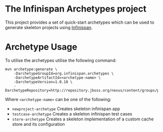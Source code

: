 # The Infinispan Archetypes project

This project provides a set of quick-start archetypes which can be used to generate skeleton projects using [Infinispan][1].

[1]: http://www.infinispan.org

# Archetype Usage
To utilise the archetypes utilise the following command:

```
mvn archetype:generate \
    -DarchetypeGroupId=org.infinispan.archetypes \
    -DarchetypeArtifactId=<archetype-name> \
    -DarchetypeVersion=1.0.18 \
    -DarchetypeRepository=http://repository.jboss.org/nexus/content/groups/public
```

Where `<archetype-name>` can be one of the following:
  - `newproject-archetype` Creates skeleton infinispan app
  - `testcase-archetype` Creates a skeleton infinispan test cases
  - `store-archetype` Creates a skeleton implementation of a custom cache store and its configuration

